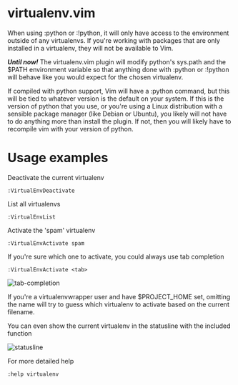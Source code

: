 virtualenv.vim
==============

When using :python or :!python, it will only have access to the environment outside of any virtualenvs. If you're working with packages that are only installed in a virtualenv, they will not be available to Vim.

*__Until now!__* The virtualenv.vim plugin will modify python's sys.path and the $PATH environment variable so that anything done with :python or :!python will behave like you would expect for the chosen virtualenv.

If compiled with python support, Vim will have a :python command, but this will be tied to whatever version is the default on your system. If this is the version of python that you use, or you're using a Linux distribution with a sensible package manager (like Debian or Ubuntu), you likely will not have to do anything more than install the plugin. If not, then you will likely have to recompile vim with your version of python.

Usage examples
==============

Deactivate the current virtualenv

    :VirtualEnvDeactivate

List all virtualenvs

    :VirtualEnvList

Activate the 'spam' virtualenv

    :VirtualEnvActivate spam

If you're sure which one to activate, you could always use tab completion

    :VirtualEnvActivate <tab>

![tab-completion](http://i.imgur.com/1ZGrM.png "Tab Completion")

If you're a virtualenvwrapper user and have $PROJECT\_HOME set, omitting the
name will try to guess which virtualenv to activate based on the current
filename.

You can even show the current virtualenv in the statusline with the included function

![statusline](http://i.imgur.com/oxE70.png "Statusline")

For more detailed help

    :help virtualenv
